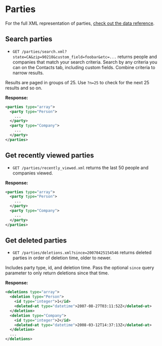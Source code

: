 Parties
=======

For the full XML representation of parties, [check out the data reference](https://github.com/37signals/highrise-api/blob/master/sections/data_reference.md#party).


Search parties
--------------

* `GET /parties/search.xml?state=CA&zip=90210&custom_field=foobar&etc=...` returns people and companies that match your search criteria. Search by any criteria you can on the Contacts tab, including custom fields. Combine criteria to narrow results.

Results are paged in groups of 25. Use `?n=25` to check for the next 25 results and so on.

**Response:**

``` xml
<parties type="array">
  <party type="Person">
    ...
  </party>
  <party type="Company">
    ...
  </party>
</parties>
```


Get recently viewed parties
---------------------------

* `GET /parties/recently_viewed.xml` returns the last 50 people and companies viewed.

**Response:**

``` xml
<parties type="array">
  <party type="Person">
    ...
  </party>
  <party type="Company">
    ...
  </party>
</parties>
```


Get deleted parties
-------------------

* `GET /parties/deletions.xml?since=20070425154546` returns deleted parties in order of deletion time, older to newer.

Includes party type, id, and deletion time. Pass the optional `since` query parameter to only return deletions since that time.

**Response:**

``` xml
<deletions type="array">
  <deletion type="Person">
    <id type="integer">1</id>
    <deleted-at type="datetime">2007-08-27T03:11:52Z</deleted-at>
  </deletion>
  <deletion type="Company">
    <id type="integer">2</id>
    <deleted-at type="datetime">2008-03-12T14:37:13Z</deleted-at>
  </deletion>
  ...
</deletions>
```

